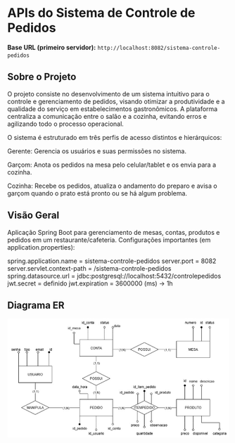 # APIs do Sistema de Controle de Pedidos 



**Base URL (primeiro servidor):** `http://localhost:8082/sistema-controle-pedidos`

## Sobre o Projeto

O projeto consiste no desenvolvimento de um sistema intuitivo para o controle e gerenciamento de pedidos, visando otimizar a produtividade e a qualidade do serviço em estabelecimentos gastronômicos. A plataforma centraliza a comunicação entre o salão e a cozinha, evitando erros e agilizando todo o processo operacional.


O sistema é estruturado em três perfis de acesso distintos e hierárquicos:

Gerente: Gerencia os usuários e suas permissões no sistema.

Garçom: Anota os pedidos na mesa pelo celular/tablet e os envia para a cozinha.

Cozinha: Recebe os pedidos, atualiza o andamento do preparo e avisa o garçom quando o prato está pronto ou se há algum problema.


## Visão Geral
Aplicação Spring Boot para gerenciamento de mesas, contas, produtos e pedidos em um restaurante/cafeteria. Configurações importantes (em application.properties):

spring.application.name = sistema-controle-pedidos
server.port = 8082
server.servlet.context-path = /sistema-controle-pedidos
spring.datasource.url = jdbc:postgresql://localhost:5432/controlepedidos
jwt.secret = definido
jwt.expiration = 3600000 (ms) -> 1h


## Diagrama ER

![Diagrama ER do sistema](src/main/resources/docs/sistemaPedidosAtualizado.jpg)


